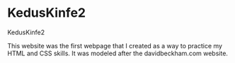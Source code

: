 # KedusKinfe2
KedusKinfe2

This website was the first webpage that I created as a way to practice my HTML and CSS skills. It was modeled after the davidbeckham.com website. 
